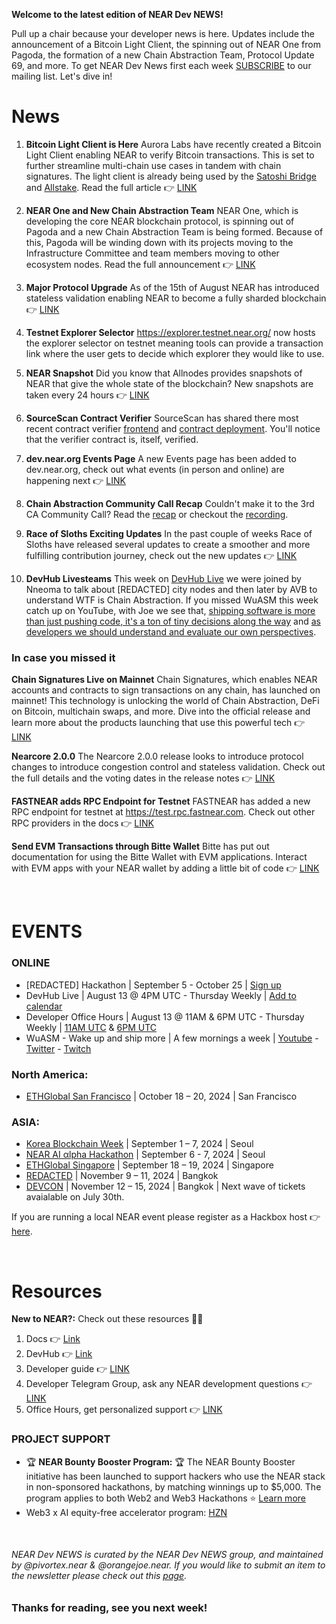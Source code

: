 


**Welcome to the latest edition of NEAR Dev NEWS!**


Pull up a chair because your developer news is here. Updates include the announcement of a Bitcoin Light Client, the spinning out of NEAR One from Pagoda, the formation of a new Chain Abstraction Team, Protocol Update 69, and more. To get NEAR Dev News first each week [SUBSCRIBE](https://newsletter.neardevhub.org/) to our mailing list. Let's dive in!


# News


1. **Bitcoin Light Client is Here**
Aurora Labs have recently created a Bitcoin Light Client enabling NEAR to verify Bitcoin transactions. This is set to further streamline multi-chain use cases in tandem with chain signatures. The light client is already being used by the [Satoshi Bridge](https://x.com/SatoshiBridge) and [Allstake](https://allstake.org/). Read the full article 👉 [LINK](https://aurora.dev/blog/aurora-brings-bitcoin-to-near)


2. **NEAR One and New Chain Abstraction Team**
NEAR One, which is developing the core NEAR blockchain protocol, is spinning out of Pagoda and a new Chain Abstraction Team is being formed. Because of this, Pagoda will be winding down with its projects moving to the Infrastructure Committee and team members moving to other ecosystem nodes. Read the full announcement 👉 [LINK](https://pages.near.org/blog/ecosystem-update-announcing-near-one-chain-abstraction-spinouts/)


3. **Major Protocol Upgrade**
As of the 15th of August NEAR has introduced stateless validation enabling NEAR to become a fully sharded blockchain 👉 [LINK](https://x.com/cuongdc_real/status/1823946608586973293)


4. **Testnet Explorer Selector**
https://explorer.testnet.near.org/ now hosts the explorer selector on testnet meaning tools can provide a transaction link where the user gets to decide which explorer they would like to use.


5. **NEAR Snapshot**
Did you know that Allnodes provides snapshots of NEAR that give the whole state of the blockchain? New snapshots are taken every 24 hours 👉 [LINK](https://www.publicnode.com/snapshots#near)


6. **SourceScan Contract Verifier**
SourceScan has shared there most recent contract verifier [frontend](https://app.sourcescan.dev/?search=&from_index=0&limit=10) and [contract deployment](https://nearblocks.io/address/v2-verifier.sourcescan.near). You'll notice that the verifier contract is, itself, verified.


7. **dev.near.org Events Page**
A new Events page has been added to dev.near.org, check out what events (in person and online) are happening next 👉 [LINK](https://dev.near.org/events)


8. **Chain Abstraction Community Call Recap**
Couldn't make it to the 3rd CA Community Call? Read the [recap](https://near.social/devhub.near/widget/app?page=blog&id=3322) or checkout the [recording](https://www.youtube.com/watch?v=d5ws01_ut1Q).


9. **Race of Sloths Exciting Updates**
In the past couple of weeks Race of Sloths have released several updates to create a smoother and more fulfilling contribution journey, check out the new updates 👉 [LINK](https://x.com/race_of_sloths/status/1823009153335349400?s=46&t=sPrc7IMmwC_3Wog4EoUSRw)


10. **DevHub Livesteams**
This week on [DevHub Live](https://www.youtube.com/watch?v=f9L4I_l2O-g&t=1380) we were joined by Nneoma to talk about [REDACTED] city nodes and then later by AVB to understand WTF is Chain Abstraction. If you missed WuASM this week catch up on YouTube, with Joe we see that, [shipping software is more than just pushing code, it's a ton of tiny decisions along the way](https://www.youtube.com/watch?v=wV3EALz28GY&t=430) and [as developers we should understand and evaluate our own perspectives](https://www.youtube.com/watch?v=nTopXxnrWOk&t=978).


### In case you missed it

**Chain Signatures Live on Mainnet**
Chain Signatures, which enables NEAR accounts and contracts to sign transactions on any chain, has launched on mainnet! This technology is unlocking the world of Chain Abstraction, DeFi on Bitcoin, multichain swaps, and more. Dive into the official release and learn more about the products launching that use this powerful tech 👉 [LINK](https://pages.near.org/blog/chain-signatures-mainnet-launches/)

**Nearcore 2.0.0**
The Nearcore 2.0.0 release looks to introduce protocol changes to introduce congestion control and stateless validation. Check out the full details and the voting dates in the release notes 👉 [LINK](https://github.com/near/nearcore/releases/tag/2.0.0)  

**FASTNEAR adds RPC Endpoint for Testnet**
FASTNEAR has added a new RPC endpoint for testnet at https://test.rpc.fastnear.com. Check out other RPC providers in the docs 👉 [LINK](https://docs.near.org/api/rpc/providers)


**Send EVM Transactions through Bitte Wallet**
Bitte has put out documentation for using the Bitte Wallet with EVM applications. Interact with EVM apps with your NEAR wallet by adding a little bit of code 👉 [LINK](https://docs.mintbase.xyz/wallet/chain-signatures-evm)


&nbsp;

# EVENTS


### ONLINE
- [REDACTED] Hackathon | September 5 - October 25 | [Sign up](https://redacted.devpost.com/)
- DevHub Live | August 13 @ 4PM UTC - Thursday Weekly | [Add to calendar](https://calendar.google.com/calendar/event?action=TEMPLATE&tmeid=NzA2cml2bXQ2NjY0amFiczJyNGpmYWgxbWpfMjAyNDA4MDhUMTYwMDAwWiBjX2Y1NGVkMzdmZDkyMzI3YWNkYzdlNDM0M2ZlNDA3MjJhZTU3OTdiNmM4MjkyOWJhOTNlOWYzYTg5YzY5NjU3YWJAZw&tmsrc=c_f54ed37fd92327acdc7e4343fe40722ae5797b6c82929ba93e9f3a89c69657ab%40group.calendar.google.com&scp=ALL)
- Developer Office Hours | August 13 @ 11AM & 6PM UTC - Thursday Weekly | [11AM UTC](https://calendar.google.com/calendar/event?action=TEMPLATE&tmeid=MWd1Y2ZkNG9jcWEybHZkdGs1Mm4yYWZrYm9fMjAyNDA4MDhUMTEwMDAwWiBjX2Y1NGVkMzdmZDkyMzI3YWNkYzdlNDM0M2ZlNDA3MjJhZTU3OTdiNmM4MjkyOWJhOTNlOWYzYTg5YzY5NjU3YWJAZw&tmsrc=c_f54ed37fd92327acdc7e4343fe40722ae5797b6c82929ba93e9f3a89c69657ab%40group.calendar.google.com&scp=ALL) & [6PM UTC](https://calendar.google.com/calendar/event?action=TEMPLATE&tmeid=MHFhYjAzdmR1NXFkbjVjb3BhZWY2MGtnZG9fMjAyNDA4MDhUMTgwMDAwWiBjX2Y1NGVkMzdmZDkyMzI3YWNkYzdlNDM0M2ZlNDA3MjJhZTU3OTdiNmM4MjkyOWJhOTNlOWYzYTg5YzY5NjU3YWJAZw&tmsrc=c_f54ed37fd92327acdc7e4343fe40722ae5797b6c82929ba93e9f3a89c69657ab%40group.calendar.google.com&scp=ALL)
- WuASM - Wake up and ship more | A few mornings a week | [Youtube](https://www.youtube.com/@NEARDevHub) - [Twitter](https://x.com/neardevhub) - [Twitch](https://www.twitch.tv/neardevhub)


### North America:
- [ETHGlobal San Francisco](https://ethglobal.com/events/sanfrancisco2024) | October 18 – 20, 2024 | San Francisco

### ASIA:
- [Korea Blockchain Week](https://koreablockchainweek.com/) | September 1 – 7, 2024 | Seoul
- [NEAR AI αlpha Hackathon](https://lu.ma/eb7w3abx) | September 6 - 7, 2024 | Seoul
- [ETHGlobal Singapore](https://ethglobal.com/events/singapore2024) | September 18 – 19, 2024 | Singapore
- [REDACTED](https://redactedbangkok.ai/) | November 9 – 11, 2024 | Bangkok
- [DEVCON](https://devcon.org/en/) | November 12 – 15, 2024 | Bangkok | Next wave of tickets avaialable on July 30th.

If you are running a local NEAR event please register as a Hackbox host 👉 [here](https://near.org/hackbox.near/widget/home).

&nbsp;

# Resources

**New to NEAR?:** Check out these resources 👨‍💻


1. Docs 👉 [Link](https://docs.near.org/)
2. DevHub 👉 [Link](https://near.social/devhub.near/widget/app)
3. Developer guide 👉 [LINK](https://github.com/near)
4. Developer Telegram Group, ask any NEAR development questions 👉 [LINK](https://t.me/neardev)
5. Office Hours, get personalized support 👉 [LINK](https://near.social/devhub.near/widget/app?page=community&handle=devrel&tab=office-hours)

### PROJECT SUPPORT


- 🏆 **NEAR Bounty Booster Program:** 🏆
The NEAR Bounty Booster initiative has been launched to support hackers who use the NEAR stack in non-sponsored hackathons, by matching winnings up to $5,000. The program applies to both Web2 and Web3 Hackathons ⭐️
[Learn more](https://near.social/devhub.near/widget/app?page=blog&id=3021)
- Web3 x AI equity-free accelerator program: [HZN](https://www.hzn.xyz/hzn)

&nbsp;

###### NEAR Dev NEWS is curated by the NEAR Dev NEWS group, and maintained by @pivortex.near & @orangejoe.near. If you would like to submit an item to the newsletter please check out this [page](https://near.social/devhub.near/widget/app?page=community&handle=neardevnews&tab=how-to-get-featured).


### Thanks for reading, see you next week!

